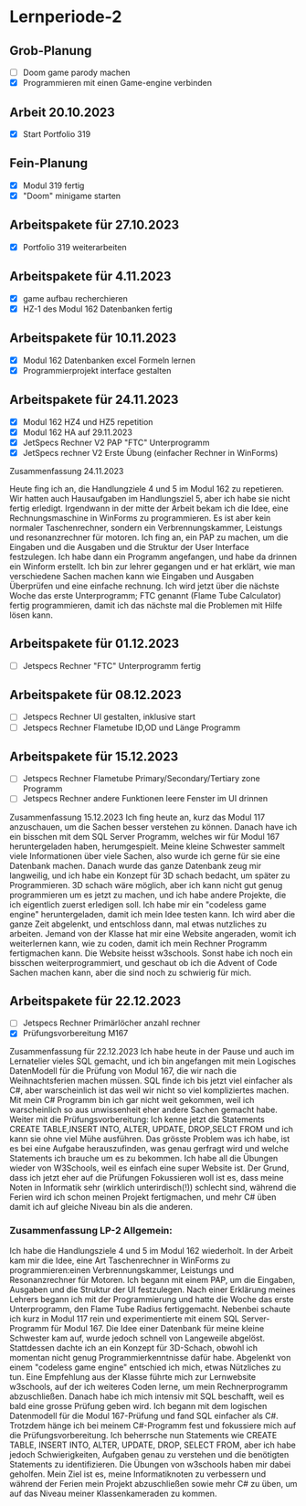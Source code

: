 # Lernperiode-2

## Grob-Planung

- [ ] Doom game parody machen
- [x] Programmieren mit einen Game-engine verbinden

## Arbeit 20.10.2023
- [x] Start Portfolio 319

## Fein-Planung

- [x] Modul 319 fertig
- [x] "Doom" minigame starten

## Arbeitspakete für 27.10.2023

- [x] Portfolio 319 weiterarbeiten

## Arbeitspakete für 4.11.2023

- [x] game aufbau recherchieren
- [x] HZ-1 des Modul 162 Datenbanken fertig

## Arbeitspakete für 10.11.2023

- [x] Modul 162 Datenbanken excel Formeln lernen
- [x] Programmierprojekt interface gestalten

## Arbeitspakete für 24.11.2023
- [x] Modul 162 HZ4 und HZ5 repetition
- [x] Modul 162 HA auf 29.11.2023
- [x] JetSpecs Rechner V2 PAP "FTC" Unterprogramm
- [x] JetSpecs rechner V2 Erste Übung (einfacher Rechner in WinForms)

Zusammenfassung 24.11.2023

Heute fing ich an, die Handlungziele 4 und 5 im Modul 162 zu repetieren. Wir hatten auch Hausaufgaben im Handlungsziel 5, aber ich habe sie nicht fertig erledigt. 
Irgendwann in der mitte der Arbeit bekam ich die Idee, eine Rechnungsmaschine in WinForms zu programmieren. Es ist aber kein normaler Taschenrechner, sondern ein Verbrennungskammer, 
Leistungs und resonanzrechner für motoren. Ich fing an, ein PAP zu machen, um die Eingaben und die Ausgaben und die Struktur der User Interface festzulegen. Ich habe dann 
ein Programm angefangen, und habe da drinnen ein Winform erstellt. Ich bin zur lehrer gegangen und er hat erklärt, wie man verschiedene Sachen machen kann wie Eingaben und
Ausgaben Überprüfen und eine einfache rechnung. Ich wird jetzt über die nächste Woche das erste Unterprogramm; FTC genannt (Flame Tube Calculator) fertig programmieren,
damit ich das nächste mal die Problemen mit Hilfe lösen kann.

## Arbeitspakete für 01.12.2023
- [ ] Jetspecs Rechner "FTC" Unterprogramm fertig

## Arbeitspakete für 08.12.2023
- [ ] Jetspecs Rechner UI gestalten, inklusive start
- [ ] Jetspecs Rechner Flametube ID,OD und Länge Programm

## Arbeitspakete für 15.12.2023
- [ ] Jetspecs Rechner Flametube Primary/Secondary/Tertiary zone Programm
- [ ] Jetspecs Rechner andere Funktionen leere Fenster im UI drinnen

Zusammenfassung 15.12.2023
Ich fing heute an, kurz das Modul 117 anzuschauen, um die Sachen besser verstehen zu können. Danach have ich ein bisschen mit dem SQL Server Programm, welches wir für Modul 167 heruntergeladen haben, herumgespielt. Meine kleine Schwester sammelt viele Informationen über viele Sachen, also wurde ich gerne für sie eine Datenbank machen. Danach wurde das ganze Datenbank zeug mir langweilig, und ich habe ein Konzept für 3D schach bedacht, um später zu Programmieren. 3D schach wäre möglich, aber ich kann nicht gut genug programmieren um es jetzt zu machen, und ich habe andere Projekte, die ich eigentlich zuerst erledigen soll. Ich habe mir ein "codeless game engine" heruntergeladen, damit ich mein Idee testen kann. Ich wird aber die ganze Zeit abgelenkt, und entschloss dann, mal etwas nutzliches zu arbeiten. Jemand von der Klasse hat mir eine Website angeraden, womit ich weiterlernen kann, wie zu coden, damit ich mein Rechner Programm fertigmachen kann. Die Website heisst w3schools. Sonst habe ich noch ein bisschen weiterprogrammiert, und geschaut ob ich die Advent of Code Sachen machen kann, aber die sind noch zu schwierig für mich.

## Arbeitspakete für 22.12.2023
- [ ] Jetspecs Rechner Primärlöcher anzahl rechner
- [x] Prüfungsvorbereitung M167

Zusammenfassung für 22.12.2023
Ich habe heute in der Pause und auch im Lernatelier vieles SQL gemacht, und ich bin angefangen mit mein Logisches DatenModell für die Prüfung von Modul 167, die wir nach die Weihnachtsferien machen müssen. SQL finde ich bis jetzt viel einfacher als C#, aber warscheinlich ist das weil wir nicht so viel kompliziertes machen. Mit mein C# Programm bin ich gar nicht weit gekommen, weil ich warscheinlich so aus unwissenheit eher andere Sachen gemacht habe. Weiter mit die Prüfungsvorbereitung: Ich kenne jetzt die Statements CREATE TABLE,INSERT INTO, ALTER, UPDATE, DROP,SELCT FROM und ich kann sie ohne viel Mühe ausführen. Das grösste Problem was ich habe, ist es bei eine Aufgabe herauszufinden, was genau gerfragt wird und welche Statements ich brauche um es zu bekommen. Ich habe all die Übungen wieder von W3Schools, weil es einfach eine super Website ist. Der Grund, dass ich jetzt eher auf die Prüfungen Fokussieren woll ist es, dass meine Noten in Informatik sehr (wirklich unterirdisch(!)) schlecht sind, während die Ferien wird ich schon meinen Projekt fertigmachen, und mehr C# üben damit ich auf gleiche Niveau bin als die anderen.



### Zusammenfassung LP-2 Allgemein:
Ich habe die Handlungsziele 4 und 5 im Modul 162 wiederholt. In der Arbeit kam mir die Idee, eine Art Taschenrechner in WinForms zu programmieren:einen Verbrennungskammer, Leistungs und Resonanzrechner für Motoren. Ich begann mit einem PAP, um die Eingaben, Ausgaben und die Struktur der UI festzulegen. Nach einer Erklärung meines Lehrers begann ich mit der Programmierung und hatte die Woche das erste Unterprogramm, den Flame Tube Radius fertiggemacht. Nebenbei schaute ich kurz in Modul 117 rein und experimentierte mit einem SQL Server-Programm für Modul 167. Die Idee einer Datenbank für meine kleine Schwester kam auf, wurde jedoch schnell von Langeweile abgelöst. Stattdessen dachte ich an ein Konzept für 3D-Schach, obwohl ich momentan nicht genug Programmierkenntnisse dafür habe. Abgelenkt von einem "codeless game engine" entschied ich mich, etwas Nützliches zu tun. Eine Empfehlung aus der Klasse führte mich zur Lernwebsite w3schools, auf der ich weiteres Coden lerne, um mein Rechnerprogramm abzuschließen. Danach habe ich mich intensiv mit SQL beschafft, weil es bald eine grosse Prüfung geben wird. Ich begann mit dem logischen Datenmodell für die Modul 167-Prüfung und fand SQL einfacher als C#. Trotzdem hänge ich bei meinem C#-Programm fest und fokussiere mich auf die Prüfungsvorbereitung. Ich beherrsche nun Statements wie CREATE TABLE, INSERT INTO, ALTER, UPDATE, DROP, SELECT FROM, aber ich habe jedoch Schwierigkeiten, Aufgaben genau zu verstehen und die benötigten Statements zu identifizieren. Die Übungen von w3schools haben mir dabei geholfen. Mein Ziel ist es, meine Informatiknoten zu verbessern und während der Ferien mein Projekt abzuschließen sowie mehr C# zu üben, um auf das Niveau meiner Klassenkameraden zu kommen.


